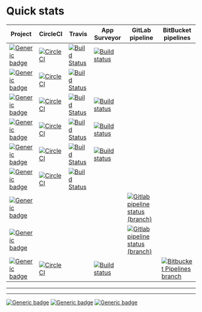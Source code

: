 # Quick stats

| Project                                                                                                                                                                               | CircleCI                                                                                                                                                      | Travis                                                                                                                                                            | App Surveyor                                                                                                                                                                                  | GitLab pipeline                                                                                                                                                                        | BitBucket pipelines |
|---------------------------------------------------------------------------------------------------------------------------------------------------------------------------------------|---------------------------------------------------------------------------------------------------------------------------------------------------------------|-------------------------------------------------------------------------------------------------------------------------------------------------------------------|-----------------------------------------------------------------------------------------------------------------------------------------------------------------------------------------------|----------------------------------------------------------------------------------------------------------------------------------------------------------------------------------------|---------------------|
|[![Generic badge](https://img.shields.io/static/v1.svg?label=GitHub&message=Project%20Signer&color=informational)](https://github.com/jesperancinha/project-signer)                   | [![CircleCI](https://circleci.com/gh/jesperancinha/project-signer.svg?style=svg)](https://circleci.com/gh/jesperancinha/project-signer)|[![Build Status](https://travis-ci.org/jesperancinha/project-signer.svg?branch=master)](https://travis-ci.org/jesperancinha/project-signer)                       | [![Build status](https://ci.appveyor.com/api/projects/status/eyx7uhjenc7m6s9j/branch/master?svg=true)](https://ci.appveyor.com/project/jesperancinha/project-signer/branch/master)            |                                                                                                                                                                                        | |
|[![Generic badge](https://img.shields.io/static/v1.svg?label=GitHub&message=Mancala%20JE&color=informational)](https://github.com/jesperancinha/mancalaje)                            | [![CircleCI](https://circleci.com/gh/jesperancinha/mancalaje.svg?style=svg)](https://circleci.com/gh/jesperancinha/mancalaje)|[![Build Status](https://travis-ci.org/jesperancinha/mancalaje.svg?branch=master)](https://travis-ci.org/jesperancinha/mancalaje)                                 |                                                                                                                                                                                               |                                                                                                                                                                                        | |
|[![Generic badge](https://img.shields.io/static/v1.svg?label=GitHub&message=Image%20Train%20Filters&color=informational)](https://github.com/jesperancinha/image-train-filters-scala) | [![CircleCI](https://circleci.com/gh/jesperancinha/image-train-filters-scala.svg?style=svg)](https://circleci.com/gh/jesperancinha/image-train-filters-scala)|[![Build Status](https://travis-ci.org/jesperancinha/image-train-filters-scala.svg?branch=master)](https://travis-ci.org/jesperancinha/image-train-filters-scala) | [![Build status](https://ci.appveyor.com/api/projects/status/rmiwrpoo9hipj28b/branch/master?svg=true)](https://ci.appveyor.com/project/jesperancinha/image-train-filters-scala/branch/master) |                                                                                                                                                                                        | |
|[![Generic badge](https://img.shields.io/static/v1.svg?label=GitHub&message=Sea%20Shell%20Archiver&color=informational)](https://github.com/jesperancinha/sea-shell-archiver) |[![CircleCI](https://circleci.com/gh/jesperancinha/sea-shell-archiver.svg?style=svg)](https://circleci.com/gh/jesperancinha/sea-shell-archiver)|[![Build Status](https://travis-ci.org/jesperancinha/sea-shell-archiver.svg?branch=master)](https://travis-ci.org/jesperancinha/sea-shell-archiver) |[![Build status](https://ci.appveyor.com/api/projects/status/eka55ffpbjkxq55p?svg=true)](https://ci.appveyor.com/project/jesperancinha/sea-shell-archiver) | | |
|[![Generic badge](https://img.shields.io/static/v1.svg?label=GitHub&message=itf-chartizate-android&color=informational)](https://github.com/JEsperancinhaOrg/itf-chartizate-android) | [![CircleCI](https://circleci.com/gh/JEsperancinhaOrg/itf-chartizate-android.svg?style=svg)](https://circleci.com/gh/JEsperancinhaOrg/itf-chartizate-android)|[![Build Status](https://travis-ci.org/JEsperancinhaOrg/itf-chartizate-android.svg?branch=master)](https://travis-ci.org/JEsperancinhaOrg/itf-chartizate-android)|[![Build status](https://ci.appveyor.com/api/projects/status/59hue3nnb3hqpn5i?svg=true)](https://ci.appveyor.com/project/jesperancinha/itf-chartizate-android)| | |
|[![Generic badge](https://img.shields.io/static/v1.svg?label=GitHub&message=ITF%20Android&color=informational)](https://github.com/jesperancinha/image-train-filters-android)|[![CircleCI](https://circleci.com/gh/jesperancinha/image-train-filters-android.svg?style=svg)](https://circleci.com/gh/jesperancinha/image-train-filters-android)|[![Build Status](https://travis-ci.org/jesperancinha/image-train-filters-android.svg?branch=master)](https://travis-ci.org/jesperancinha/image-train-filters-android)| | | |
|[![Generic badge](https://img.shields.io/static/v1.svg?label=GitLab&message=Favourite%20Lyrics%20App&color=informational)](https://gitlab.com/jesperancinha/favourite-lyrics-app)      | | | |[![Gitlab pipeline status (branch)](https://img.shields.io/gitlab/pipeline/jesperancinha/favourite-lyrics-app/master)](https://gitlab.com/jesperancinha/favourite-lyrics-app/pipelines) | |
|[![Generic badge](https://img.shields.io/static/v1.svg?label=GitLab&message=Video%20Series%20App&color=informational)](https://gitlab.com/jesperancinha/video-series-app)      | | | |[![Gitlab pipeline status (branch)](https://img.shields.io/gitlab/pipeline/jesperancinha/video-series-app/master)](https://gitlab.com/jesperancinha/video-series-app/pipelines) | |
|[![Generic badge](https://img.shields.io/static/v1.svg?label=BitBucket&message=International%20Airports&color=informational)](https://bitbucket.org/jesperancinha/international-airports-service-root)| [![CircleCI](https://circleci.com/bb/jesperancinha/international-airports-service-root.svg?style=svg)](https://circleci.com/bb/jesperancinha/international-airports-service-root) | | [![Build status](https://ci.appveyor.com/api/projects/status/lfauvt61j0nw5xkg?svg=true)](https://ci.appveyor.com/project/jesperancinha/international-airports-service-root)| |[![Bitbucket Pipelines branch](https://img.shields.io/bitbucket/pipelines/jesperancinha/international-airports-service-root/master)](https://bitbucket.org/jesperancinha/international-airports-service-root/addon/pipelines/home) | |
---
---
[![Generic badge](https://img.shields.io/static/v1.svg?label=Homepage&message=Project%20Status&color=informational)](ProjectStatus.md)
[![Generic badge](https://img.shields.io/static/v1.svg?label=Homepage&message=Project%20Status%20Org&color=informational)](StatusOrg.md)
[![Generic badge](https://img.shields.io/static/v1.svg?label=Homepage&message=Project%20Status%20Android&color=informational)](StatusAndroid.md)
